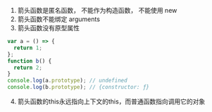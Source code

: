 <!-- 箭头函数和普通函数的区别 -->

1. 箭头函数是匿名函数， 不能作为构造函数， 不能使用 new
2. 箭头函数不能绑定 arguments
3. 箭头函数没有原型属性

```js
var a = () => {
  return 1;
};
function b() {
  return 2;
}
console.log(a.prototype); // undefined
console.log(b.prototype); // {constructor: ƒ}
```
4. 箭头函数的this永远指向上下文的this，而普通函数指向调用它的对象
